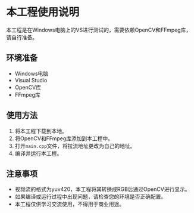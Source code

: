 # 本工程使用说明

本工程是在Windows电脑上的VS进行测试的，需要依赖OpenCV和FFmpeg库，请自行准备。

## 环境准备

- Windows电脑
- Visual Studio
- OpenCV库
- FFmpeg库

## 使用方法

1. 将本工程下载到本地。
2. 将OpenCV和FFmpeg库添加到本工程中。
3. 打开`main.cpp`文件，将拉流地址更改为自己的地址。
4. 编译并运行本工程。

## 注意事项

- 视频流的格式为yuv420，本工程将其转换成RGB后通过OpenCV进行显示。
- 如果编译或运行过程中出现问题，请检查您的环境是否正确配置。
- 本工程仅供学习交流使用，不得用于商业用途。

